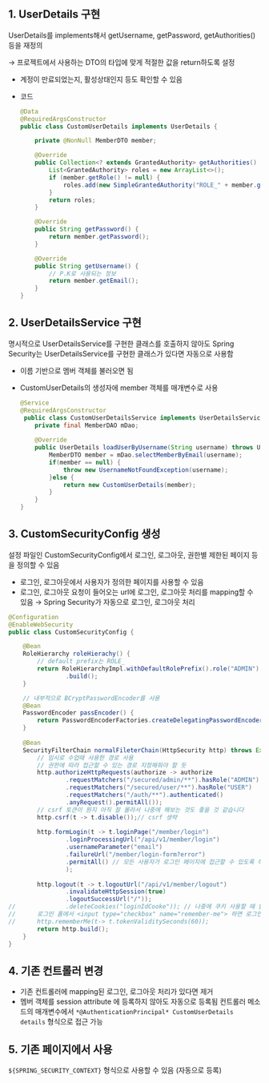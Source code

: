## 1. UserDetails 구현

UserDetails를 implements해서 getUsername, getPassword, getAuthorities() 등을 재정의

→ 프로젝트에서 사용하는 DTO의 타입에 맞게 적절한 값을 return하도록 설정

- 계정이 만료되었는지, 활성상태인지 등도 확인할 수 있음
- 코드
    
    ```java
    @Data
    @RequiredArgsConstructor
    public class CustomUserDetails implements UserDetails {
    
        private @NonNull MemberDTO member;
    
        @Override
        public Collection<? extends GrantedAuthority> getAuthorities() {
            List<GrantedAuthority> roles = new ArrayList<>();
            if (member.getRole() != null) {
                roles.add(new SimpleGrantedAuthority("ROLE_" + member.getRole()));
            }
            return roles;
        }
    
        @Override
        public String getPassword() {
            return member.getPassword();
        }
    
        @Override
        public String getUsername() {
            // P.K로 사용되는 정보
            return member.getEmail();
        }
    }
    ```
    

## 2. UserDetailsService 구현

명시적으로 UserDetailsService를 구현한 클래스를 호출하지 않아도 Spring Security는 UserDetailsService를 구현한 클래스가 있다면 자동으로 사용함

- 이름 기반으로 멤버 객체를 불러오면 됨
- CustomUserDetails의 생성자에 member 객체를 매개변수로 사용
    
    ```java
    @Service
    @RequiredArgsConstructor
     public class CustomUserDetailsService implements UserDetailsService {
    	private final MemberDAO mDao;
    	
    	@Override
    	public UserDetails loadUserByUsername(String username) throws UsernameNotFoundException {
    		MemberDTO member = mDao.selectMemberByEmail(username);
    		if(member == null) {
    			throw new UsernameNotFoundException(username);
    		}else {
    			return new CustomUserDetails(member);
    		}
    	}
    }
    ```
    

## 3. CustomSecurityConfig 생성

설정 파일인 CustomSecurityConfig에서 로그인, 로그아웃, 권한별 제한된 페이지 등을 정의할 수 있음

- 로그인, 로그아웃에서 사용자가 정의한 페이지를 사용할 수 있음
- 로그인, 로그아웃 요청이 들어오는 url에 로그인, 로그아웃 처리를 mapping할 수 있음
→ Spring Security가 자동으로 로그인, 로그아웃 처리

```java
@Configuration
@EnableWebSecurity
public class CustomSecurityConfig {

	@Bean
	RoleHierarchy roleHierachy() {
		// default prefix는 ROLE_
		return RoleHierarchyImpl.withDefaultRolePrefix().role("ADMIN").implies("USER").role("USER").implies("GUEST")
				.build();
	}

	// 내부적으로 BCryptPasswordEncoder를 사용
	@Bean
	PasswordEncoder passEncoder() {
		return PasswordEncoderFactories.createDelegatingPasswordEncoder();
	}
	
	@Bean
	SecurityFilterChain normalFileterChain(HttpSecurity http) throws Exception {
		// 임시로 수업때 사용한 경로 사용
		// 권한에 따라 접근할 수 있는 경로 지정해줘야 할 듯
    	http.authorizeHttpRequests(authorize -> authorize
    			.requestMatchers("/secured/admin/**").hasRole("ADMIN")
    			.requestMatchers("/secured/user/**").hasRole("USER")
    			.requestMatchers("/auth/**").authenticated()
    			.anyRequest().permitAll());
    	// csrf 토큰이 뭔지 아직 잘 몰라서 나중에 해보는 것도 좋을 것 같습니다
    	http.csrf(t -> t.disable());// csrf 생략
    	
    	http.formLogin(t -> t.loginPage("/member/login")
    			.loginProcessingUrl("/api/v1/member/login")
    			.usernameParameter("email")
    			.failureUrl("/member/login-form?error")
    			.permitAll() // 모든 사용자가 로그인 페이지에 접근할 수 있도록 하는 설정
    			);
    	
    	http.logout(t -> t.logoutUrl("/api/v1/member/logout")
    			.invalidateHttpSession(true)
    			.logoutSuccessUrl("/"));
//    			.deleteCookies("loginIdCooke")); // 나중에 쿠키 사용할 때 활성화
//    	로그인 폼에서 <input type="checkbox" name="remember-me"> 하면 로그인 유지하기 기능 사용할 수 있음
//    	http.rememberMe(t-> t.tokenValiditySeconds(60));
    	return http.build();
    }
}
```

## 4. 기존 컨트롤러 변경

- 기존 컨트롤러에 mapping된 로그인, 로그아웃 처리가 있다면 제거
- 멤버 객체를 session attribute 에 등록하지 않아도 자동으로 등록됨
컨트롤러 메소드의 매개변수에서
`*@AuthenticationPrincipal* CustomUserDetails details` 형식으로 접근 가능

## 5. 기존 페이지에서 사용

`${SPRING_SECURITY_CONTEXT}` 형식으로 사용할 수 있음 (자동으로 등록)